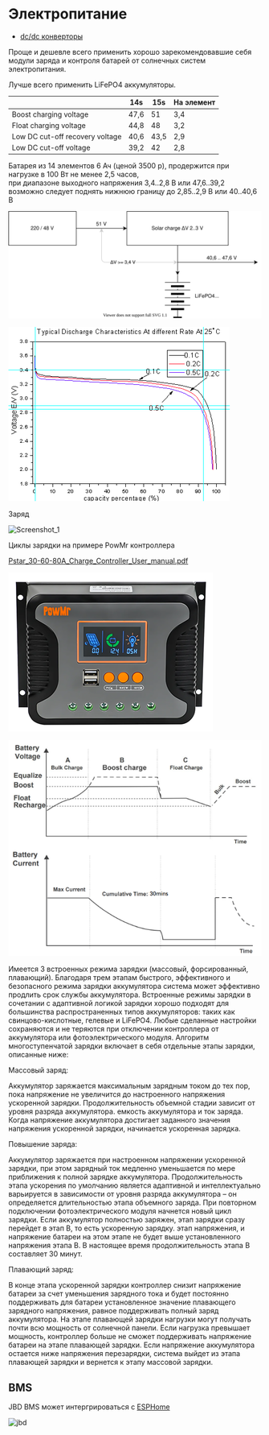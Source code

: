 # Электропитание

* [dc/dc конверторы](dc_dc/readme.md)

Проще и дешевле всего применить хорошо зарекомендовавшие себя модули заряда и контроля батарей
от солнечных систем электропитания.

Лучше всего применить LiFePO4 аккумуляторы.

|                                 | 14s  | 15s  | На элемент |
|---------------------------------|------|------|------------|
| Boost charging voltage          | 47,6 | 51   | 3,4        |
| Float charging voltage          | 44,8 | 48   | 3,2        |
| Low DC cut-off recovery voltage | 40,6 | 43,5 | 2,9        |
| Low DC cut-off voltage          | 39,2 | 42   | 2,8        |


Батарея из 14 элементов 6 Ач (ценой 3500 р), продержится при нагрузке в 100 Вт не менее 2,5 часов,  
при диапазоне выходного напряжения 3,4..2,8 В или 47,6..39,2  
возможно следует поднять нижнюю границу до 2,85..2,9 В или 40..40,6 В

![](simple_sch.svg)

![](discharge_lifepo4.png)

Заряд

![Screenshot_1](https://github.com/user-attachments/assets/094452f1-3d8b-4bd3-89ce-ea4bfb8c7c12)


Циклы зарядки на примере PowMr контроллера

[Pstar_30-60-80A_Charge_Controller_User_manual.pdf](Pstar_30-60-80A_Charge_Controller_User_manual.pdf)

![30a-pwm-solar-charge-controller-1.png](30a-pwm-solar-charge-controller-1.png)

![charge_stage.png](charge_stage.png)

Имеется 3 встроенных режима зарядки (массовый, форсированный, плавающий). Благодаря трем этапам быстрого, эффективного и безопасного режима зарядки аккумулятора система может эффективно продлить срок службы аккумулятора.
Встроенные режимы зарядки в сочетании с адаптивной логикой зарядки хорошо подходят для большинства распространенных типов аккумуляторов: таких как свинцово-кислотные, гелевые и LiFePO4.
Любые сделанные настройки сохраняются и не теряются при отключении контроллера от аккумулятора или фотоэлектрического модуля.
Алгоритм многоступенчатой зарядки включает в себя отдельные этапы зарядки, описанные ниже:

Массовый заряд:

Аккумулятор заряжается максимальным зарядным током до тех пор, пока напряжение не увеличится до настроенного напряжения ускоренной зарядки. Продолжительность объемной стадии зависит от уровня разряда аккумулятора.
емкость аккумулятора и ток заряда. Когда напряжение аккумулятора достигает заданного значения напряжения ускоренной зарядки, начинается ускоренная зарядка.

Повышение заряда:

Аккумулятор заряжается при настроенном напряжении ускоренной зарядки, при этом зарядный ток медленно уменьшается по мере приближения к полной зарядке аккумулятора.
Продолжительность этапа ускорения по умолчанию является адаптивной и интеллектуально варьируется в зависимости от уровня разряда аккумулятора – он определяется длительностью этапа объемного заряда.
При повторном подключении фотоэлектрического модуля начнется новый цикл зарядки. Если аккумулятор полностью заряжен, этап зарядки сразу перейдет в этап B, то есть ускоренную зарядку.
этап напряжения, и напряжение батареи на этом этапе не будет выше установленного напряжения этапа B. В настоящее время продолжительность этапа B составляет 30 минут.

Плавающий заряд:

В конце этапа ускоренной зарядки контроллер снизит напряжение батареи за счет уменьшения зарядного тока и будет постоянно поддерживать для батареи установленное значение плавающего зарядного напряжения, равное
поддерживать полный заряд аккумулятора.
На этапе плавающей зарядки нагрузки могут получать почти всю мощность от солнечной панели. Если нагрузка превышает мощность, контроллер больше не сможет поддерживать напряжение батареи на этапе плавающей зарядки. Если
напряжение аккумулятора остается ниже напряжения перезарядки, система выйдет из этапа плавающей зарядки и вернется к этапу массовой зарядки.

## BMS
JBD BMS может интергрироваться с [ESPHome](https://github.com/syssi/esphome-jbd-bms/blob/main/docs/beginners-guide.md)

![jbd](https://github.com/user-attachments/assets/11f2eca4-bb7d-47bc-aaab-cdc13fe71b86)

